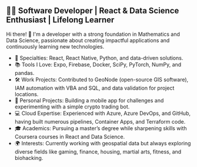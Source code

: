 ## 👨‍💻 Software Developer | React & Data Science Enthusiast | Lifelong Learner

<!--
**mucke2701/mucke2701** is a ✨ _special_ ✨ repository because its `README.md` (this file) appears on your GitHub profile.

Here are some ideas to get you started:

- 🔭 I’m currently working on ...
- 🌱 I’m currently learning ...
- 👯 I’m looking to collaborate on ...
- 🤔 I’m looking for help with ...
- 💬 Ask me about ...
- 📫 How to reach me: ...
- 😄 Pronouns: ...
- ⚡ Fun fact: ...
-->
Hi there! 👋 I'm a developer with a strong foundation in Mathematics and Data Science, passionate about creating impactful applications and continuously learning new technologies.

- 🌟 Specialties: React, React Native, Python, and data-driven solutions.
- 📚 Tools I Love: Expo, Firebase, Docker, SciPy, PyTorch, NumPy, and pandas.
- 🛠️ Work Projects: Contributed to GeoNode (open-source GIS software), IAM automation with VBA and SQL, and data validation for project locations.
- 🚀 Personal Projects: Building a mobile app for challenges and experimenting with a simple crypto trading bot.
- 💻 Cloud Expertise: Experienced with Azure, Azure DevOps, and GitHub, having built numerous pipelines, Container Apps, and Terraform code.
- 🎓 Academics: Pursuing a master’s degree while sharpening skills with Coursera courses in React and Data Science.
- 🌍 Interests: Currently working with geospatial data but always exploring diverse fields like gaming, finance, housing, martial arts, fitness, and biohacking.
